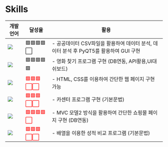 ---
---

# Skills


|개발 언어|달성율|활용|
|---|---|---|
|<a href="[연결할 링크]" target="_blank"><img src="https://img.shields.io/badge/Python-20c997??style=flat-square&logo=Python&logoColor=white"/></a>|🟩🟩🟩🟩⬜ |- 공공데이터 CSV파일을 활용하여 데이터 분석, 데이터 분석 후 PyQT5를 활용하여 GUI 구현|
|<a href="[연결할 링크]" target="_blank"><img src="https://img.shields.io/badge/Csharp-e34f26??style=flat-square&logo=C Sharp&logoColor=white"/></a>|🟩🟩🟩🟩🟩|- 영화 찾기 프로그램 구현 (DB연동, API활용,UI대쉬보드)|
| <a href="[연결할 링크]" target="_blank"><img src="https://img.shields.io/badge/HTML-E34F26??style=flat-square&logo=HTML&logoColor=white"/></a>|<span style="color:red">🟩🟩🟩⬜⬜</span>|- HTML, CSS를 이용하여 간단한 웹 페이지 구현 가능|
|  <a href="[연결할 링크]" target="_blank"><img src="https://img.shields.io/badge/JAVA-007396??style=flat-square&logo=JAVA&logoColor=white"/></a>|<span style="color:red">🟩🟩🟩⬜⬜</span>|- 카센터 프로그램 구현 (기본문법)|
| <a href="[연결할 링크]" target="_blank"><img src="https://img.shields.io/badge/JAVAScript-F7DF1E??style=flat-square&logo=JAVASCRIPT&logoColor=white"/></a>|<span style="color:red">🟩🟩🟩🟩⬜</span>|- MVC 모델2 방식을 활용하여 간단한 쇼핑몰 페이지 구현 (DB연동)|
| <a href="[연결할 링크]" target="_blank"><img src="https://img.shields.io/badge/C-A8B9CC??style=flat-square&logo=C&logoColor=white"/></a>|<span style="color:red">🟩🟩🟩⬜⬜</span>|- 배열을 이용한 성적 비교 프로그램 (기본문법)|
